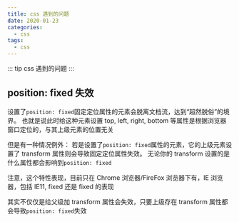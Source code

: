 ```yaml
---
title: css 遇到的问题
date: 2020-01-23
categories:
  - css
tags:
  - css
---
```


::: tip
css 遇到的问题
:::

<!-- more -->

## position: fixed 失效

设置了`position: fixed`固定定位属性的元素会脱离文档流，达到“超然脱俗”的境界。
也就是说此时给这种元素设置 top, left, right, bottom 等属性是根据浏览器窗口定位的，与其上级元素的位置无关

但是有一种情况例外：
若是设置了`position: fixed`属性的元素，它的上级元素设置了 transform 属性则会导致固定定位属性失效。
无论你的 transform 设置的是什么属性都会影响到`position: fixed`

注意，这个特性表现，目前只在 Chrome 浏览器/FireFox 浏览器下有，IE 浏览器，包括 IE11, fixed 还是 fixed 的表现

其实不仅仅是给父级加 transform 属性会失效，只要上级存在 transform 属性都会导致`position: fixed`失效
